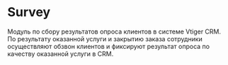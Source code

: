 # Survey
Модуль по сбору результатов опроса клиентов в системе Vtiger CRM. По результату оказанной услуги и закрытию заказа сотрудники осуществляют обзвон клиентов и фиксируют результат опроса по качеству оказанной услуги в CRM.
